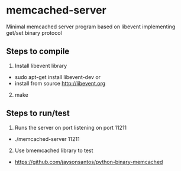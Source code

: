 # memcached-server
Minimal memcached server program based on libevent implementing get/set binary protocol 

## Steps to compile
1. Install libevent library

- sudo apt-get install libevent-dev
or
- install from source http://libevent.org

2. make

## Steps to run/test
1. Runs the server on port listening on port 11211
- ./memcached-server 11211

2. Use bmemcached library to test
- https://github.com/jaysonsantos/python-binary-memcached

